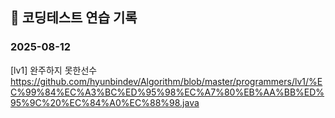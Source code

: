 ## 📅 코딩테스트 연습 기록

### 2025-08-12
[lv1] 완주하지 못한선수
https://github.com/hyunbindev/Algorithm/blob/master/programmers/lv1/%EC%99%84%EC%A3%BC%ED%95%98%EC%A7%80%EB%AA%BB%ED%95%9C%20%EC%84%A0%EC%88%98.java

